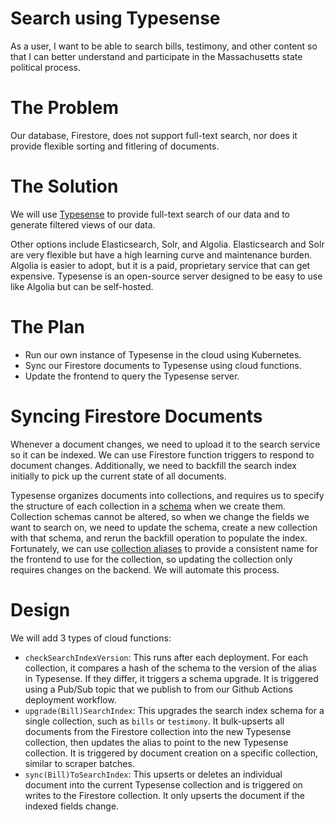 # Search using Typesense

As a user, I want to be able to search bills, testimony, and other content so that I can better understand and participate in the Massachusetts state political process.

# The Problem

Our database, Firestore, does not support full-text search, nor does it provide flexible sorting and fitlering of documents.

# The Solution

We will use [Typesense](https://typesense.org/) to provide full-text search of our data and to generate filtered views of our data.

Other options include Elasticsearch, Solr, and Algolia. Elasticsearch and Solr are very flexible but have a high learning curve and maintenance burden. Algolia is easier to adopt, but it is a paid, proprietary service that can get expensive. Typesense is an open-source server designed to be easy to use like Algolia but can be self-hosted.

# The Plan

- Run our own instance of Typesense in the cloud using Kubernetes.
- Sync our Firestore documents to Typesense using cloud functions.
- Update the frontend to query the Typesense server.

# Syncing Firestore Documents

Whenever a document changes, we need to upload it to the search service so it can be indexed. We can use Firestore function triggers to respond to document changes. Additionally, we need to backfill the search index initially to pick up the current state of all documents.

Typesense organizes documents into collections, and requires us to specify the structure of each collection in a [schema](https://typesense.org/docs/0.23.1/api/collections.html#with-pre-defined-schema) when we create them. Collection schemas cannot be altered, so when we change the fields we want to search on, we need to update the schema, create a new collection with that schema, and rerun the backfill operation to populate the index. Fortunately, we can use [collection aliases](https://typesense.org/docs/0.23.1/api/collection-alias.html) to provide a consistent name for the frontend to use for the collection, so updating the collection only requires changes on the backend. We will automate this process.

# Design

We will add 3 types of cloud functions:

- `checkSearchIndexVersion`: This runs after each deployment. For each collection, it compares a hash of the schema to the version of the alias in Typesense. If they differ, it triggers a schema upgrade. It is triggered using a Pub/Sub topic that we publish to from our Github Actions deployment workflow.
- `upgrade(Bill)SearchIndex`: This upgrades the search index schema for a single collection, such as `bills` or `testimony`. It bulk-upserts all documents from the Firestore collection into the new Typesense collection, then updates the alias to point to the new Typesense collection. It is triggered by document creation on a specific collection, similar to scraper batches.
- `sync(Bill)ToSearchIndex`: This upserts or deletes an individual document into the current Typesense collection and is triggered on writes to the Firestore collection. It only upserts the document if the indexed fields change.
